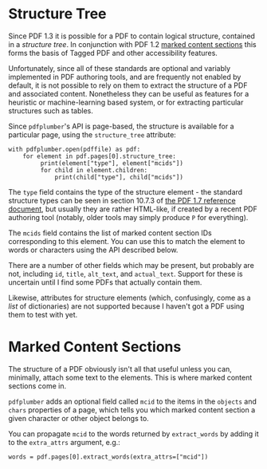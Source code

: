 # Structure Tree

Since PDF 1.3 it is possible for a PDF to contain logical structure,
contained in a *structure tree*.  In conjunction with PDF 1.2 [marked
content sections](#marked-content-sections) this forms the basis of
Tagged PDF and other accessibility features.

Unfortunately, since all of these standards are optional and variably
implemented in PDF authoring tools, and are frequently not enabled by
default, it is not possible to rely on them to extract the structure
of a PDF and associated content.  Nonetheless they can be useful as
features for a heuristic or machine-learning based system, or for
extracting particular structures such as tables.

Since `pdfplumber`'s API is page-based, the structure is available for
a particular page, using the `structure_tree` attribute:

    with pdfplumber.open(pdffile) as pdf:
        for element in pdf.pages[0].structure_tree:
             print(element["type"], element["mcids"])
             for child in element.children:
                 print(child["type"], child["mcids"])

The `type` field contains the type of the structure element - the
standard structure types can be seen in section 10.7.3 of [the PDF 1.7
reference
document](https://ghostscript.com/~robin/pdf_reference17.pdf#page=898),
but usually they are rather HTML-like, if created by a recent PDF
authoring tool (notably, older tools may simply produce `P` for
everything).

The `mcids` field contains the list of marked content section IDs
corresponding to this element.  You can use this to match the element
to words or characters using the API described below.

There are a number of other fields which may be present, but probably
are not, including `id`, `title`, `alt_text`, and `actual_text`.
Support for these is uncertain until I find some PDFs that actually
contain them.

Likewise, attributes for structure elements (which, confusingly, come
as a *list* of dictionaries) are not supported because I haven't got a
PDF using them to test with yet.

# Marked Content Sections

The structure of a PDF obviously isn't all that useful unless you can,
minimally, attach some text to the elements.  This is where marked
content sections come in.

`pdfplumber` adds an optional field called `mcid` to the items in the
`objects` and `chars` properties of a page, which tells you which
marked content section a given character or other object belongs to.

You can propagate `mcid` to the words returned by `extract_words` by
adding it to the `extra_attrs` argument, e.g.:


    words = pdf.pages[0].extract_words(extra_attrs=["mcid"])
